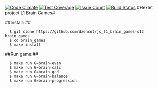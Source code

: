 [![Code
Climate](https://codeclimate.com/github/dzencot/js_l1_brain_games-s12/badges/gpa.svg)](https://codeclimate.com/github/dzencot/js_l1_brain_games-s12)
[![Test
Coverage](https://codeclimate.com/github/dzencot/js_l1_brain_games-s12/badges/coverage.svg)](https://codeclimate.com/github/dzencot/js_l1_brain_games-s12/coverage)
[![Issue
Count](https://codeclimate.com/github/dzencot/js_l1_brain_games-s12/badges/issue_count.svg)](https://codeclimate.com/github/dzencot/js_l1_brain_games-s12)
[![Build
Status](https://travis-ci.org/dzencot/js_l1_brain_games-s12.svg?branch=features)](https://travis-ci.org/dzencot/js_l1_brain_games-s12)
#Hexlet project L1 Brain Games#

##Install: ##
```
  $ git clone https://github.com/dzencot/js_l1_brain_games-s12 brain_games
  $ cd brain_games
  $ make install
```
##Run game:##
```
  $ make run G=brain-even
  $ make run G=brain-calc
  $ make run G=brain-gcd
  $ make run G=brain-balance
  $ make run G=brain-progression
```
